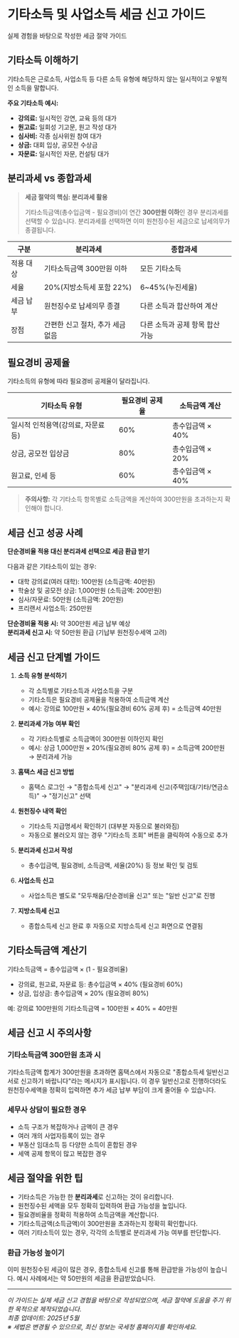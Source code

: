 # 기타소득 및 사업소득 세금 신고 가이드

실제 경험을 바탕으로 작성한 세금 절약 가이드

## 기타소득 이해하기

기타소득은 근로소득, 사업소득 등 다른 소득 유형에 해당하지 않는 일시적이고 우발적인 소득을 말합니다.

**주요 기타소득 예시:**
- **강의료:** 일시적인 강연, 교육 등의 대가
- **원고료:** 일회성 기고문, 원고 작성 대가
- **심사비:** 각종 심사위원 참여 대가
- **상금:** 대회 입상, 공모전 수상금
- **자문료:** 일시적인 자문, 컨설팅 대가

## 분리과세 vs 종합과세

> **세금 절약의 핵심: 분리과세 활용**
>
> 기타소득금액(총수입금액 - 필요경비)이 연간 **300만원 이하**인 경우 분리과세를 선택할 수 있습니다. 분리과세를 선택하면 이미 원천징수된 세금으로 납세의무가 종결됩니다.

| 구분 | 분리과세 | 종합과세 |
|------|---------|---------|
| 적용 대상 | 기타소득금액 300만원 이하 | 모든 기타소득 |
| 세율 | 20%(지방소득세 포함 22%) | 6~45%(누진세율) |
| 세금 납부 | 원천징수로 납세의무 종결 | 다른 소득과 합산하여 계산 |
| 장점 | 간편한 신고 절차, 추가 세금 없음 | 다른 소득과 공제 항목 합산 가능 |

## 필요경비 공제율

기타소득의 유형에 따라 필요경비 공제율이 달라집니다.

| 기타소득 유형 | 필요경비 공제율 | 소득금액 계산 |
|-------------|----------------|-------------|
| 일시적 인적용역(강의료, 자문료 등) | 60% | 총수입금액 × 40% |
| 상금, 공모전 입상금 | 80% | 총수입금액 × 20% |
| 원고료, 인세 등 | 60% | 총수입금액 × 40% |

> **주의사항:** 각 기타소득 항목별로 소득금액을 계산하여 300만원을 초과하는지 확인해야 합니다.

## 세금 신고 성공 사례

**단순경비율 적용 대신 분리과세 선택으로 세금 환급 받기**

다음과 같은 기타소득이 있는 경우:
- 대학 강의료(여러 대학): 100만원 (소득금액: 40만원)
- 학술상 및 공모전 상금: 1,000만원 (소득금액: 200만원)
- 심사/자문료: 50만원 (소득금액: 20만원)
- 프리랜서 사업소득: 250만원

**단순경비율 적용 시:** 약 300만원 세금 납부 예상  
**분리과세 신고 시:** 약 50만원 환급 (기납부 원천징수세액 고려)

## 세금 신고 단계별 가이드

1. **소득 유형 분석하기**
   - 각 소득별로 기타소득과 사업소득을 구분
   - 기타소득은 필요경비 공제율을 적용하여 소득금액 계산
   - 예시: 강의료 100만원 × 40%(필요경비 60% 공제 후) = 소득금액 40만원

2. **분리과세 가능 여부 확인**
   - 각 기타소득별로 소득금액이 300만원 이하인지 확인
   - 예시: 상금 1,000만원 × 20%(필요경비 80% 공제 후) = 소득금액 200만원 → 분리과세 가능

3. **홈택스 세금 신고 방법**
   - 홈택스 로그인 → "종합소득세 신고" → "분리과세 신고(주택임대/기타/연금소득)" → "정기신고" 선택

4. **원천징수 내역 확인**
   - 기타소득 지급명세서 확인하기 (대부분 자동으로 불러와짐)
   - 자동으로 불러오지 않는 경우 "기타소득 조회" 버튼을 클릭하여 수동으로 추가

5. **분리과세 신고서 작성**
   - 총수입금액, 필요경비, 소득금액, 세율(20%) 등 정보 확인 및 검토

6. **사업소득 신고**
   - 사업소득은 별도로 "모두채움/단순경비율 신고" 또는 "일반 신고"로 진행

7. **지방소득세 신고**
   - 종합소득세 신고 완료 후 자동으로 지방소득세 신고 화면으로 연결됨

## 기타소득금액 계산기

기타소득금액 = 총수입금액 × (1 - 필요경비율)

- 강의료, 원고료, 자문료 등: 총수입금액 × 40% (필요경비 60%)
- 상금, 입상금: 총수입금액 × 20% (필요경비 80%)

예: 강의료 100만원의 기타소득금액 = 100만원 × 40% = 40만원

## 세금 신고 시 주의사항

### 기타소득금액 300만원 초과 시
기타소득금액 합계가 300만원을 초과하면 홈택스에서 자동으로 "종합소득세 일반신고서로 신고하기 바랍니다"라는 메시지가 표시됩니다. 이 경우 일반신고로 진행하더라도 원천징수세액을 정확히 입력하면 추가 세금 납부 부담이 크게 줄어들 수 있습니다.

### 세무사 상담이 필요한 경우
- 소득 구조가 복잡하거나 금액이 큰 경우
- 여러 개의 사업자등록이 있는 경우
- 부동산 임대소득 등 다양한 소득이 혼합된 경우
- 세액 공제 항목이 많고 복잡한 경우

## 세금 절약을 위한 팁

- 기타소득은 가능한 한 **분리과세**로 신고하는 것이 유리합니다.
- 원천징수된 세액을 모두 정확히 입력하여 환급 가능성을 높입니다.
- 필요경비율을 정확히 적용하여 소득금액을 계산합니다.
- 기타소득금액(소득금액)이 300만원을 초과하는지 정확히 확인합니다.
- 여러 기타소득이 있는 경우, 각각의 소득별로 분리과세 가능 여부를 판단합니다.

### 환급 가능성 높이기
이미 원천징수된 세금이 많은 경우, 종합소득세 신고를 통해 환급받을 가능성이 높습니다. 예시 사례에서는 약 50만원의 세금을 환급받았습니다.

---

*이 가이드는 실제 세금 신고 경험을 바탕으로 작성되었으며, 세금 절약에 도움을 주기 위한 목적으로 제작되었습니다.*  
*최종 업데이트: 2025년 5월*  
*※ 세법은 변경될 수 있으므로, 최신 정보는 국세청 홈페이지를 확인하세요.*
